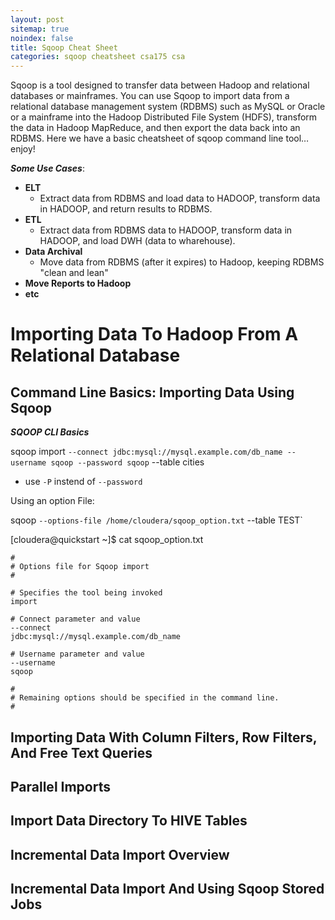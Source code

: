 ```yaml
---
layout: post
sitemap: true
noindex: false
title: Sqoop Cheat Sheet
categories: sqoop cheatsheet csa175 csa
---
```


Sqoop is a tool designed to transfer data between Hadoop and relational databases or mainframes. You can use Sqoop to import data from a relational database management system (RDBMS) such as MySQL or Oracle or a mainframe into the Hadoop Distributed File System (HDFS), transform the data in Hadoop MapReduce, and then export the data back into an RDBMS. Here we have a basic cheatsheet of sqoop command line tool… enjoy!

**_Some Use Cases_**: 
 - **ELT**
    - Extract data from RDBMS and load data to HADOOP, transform data in HADOOP, and return results to RDBMS.
 - **ETL**
    - Extract data from RDBMS data to HADOOP, transform data in HADOOP, and load DWH (data to wharehouse).
 - **Data Archival**
    - Move data from RDBMS (after it expires) to Hadoop, keeping RDBMS "clean and lean"
 - **Move Reports to Hadoop**
 - **etc**



# Importing Data To Hadoop From A Relational Database

## Command Line Basics: Importing Data Using Sqoop

**_SQOOP CLI Basics_**

sqoop import `--connect jdbc:mysql://mysql.example.com/db_name --username sqoop --password sqoop` --table cities
 - use `-P` instend of `--password`


Using an option File:

sqoop `--options-file /home/cloudera/sqoop_option.txt` --table TEST`

[cloudera@quickstart ~]$ cat sqoop_option.txt
```
#
# Options file for Sqoop import
#

# Specifies the tool being invoked
import

# Connect parameter and value
--connect
jdbc:mysql://mysql.example.com/db_name 

# Username parameter and value
--username
sqoop

#
# Remaining options should be specified in the command line.
#
```

## Importing Data With Column Filters, Row Filters, And Free Text Queries

## Parallel Imports

## Import Data Directory To HIVE Tables

## Incremental Data Import Overview

## Incremental Data Import And Using Sqoop Stored Jobs


